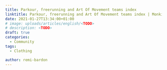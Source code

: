```yaml
---
title: Parkour, freerunning and Art Of Movement teams index
linktitle: Parkour, freerunning and Art Of Movement teams index | Monki Projects Blog
date: 2021-01-27T13:34:00+01:00
# image: uploads/articles/english/<TODO>
# description: <TODO>
draft: true
categories:
  - Community
tags:
  - Clothing

author: remi-bardon
---
```

